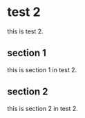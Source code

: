 # test 2

this is test 2.

## section 1

this is section 1 in test 2.


## section 2

this is section 2 in test 2.
